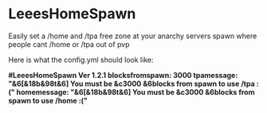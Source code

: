 # LeeesHomeSpawn
Easily set a /home and /tpa free zone at your anarchy servers spawn where people cant /home or /tpa out of pvp



Here is what the config.yml should look like:


**#LeeesHomeSpawn Ver 1.2.1
blocksfromspawn: 3000
tpamessage: "&6[&18b&98t&6] You must be &c3000 &6blocks from spawn to use /tpa :("
homemessage: "&6[&18b&98t&6] You must be &c3000 &6blocks from spawn to use /home :("**
